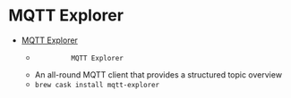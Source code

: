 # MQTT Explorer
- [MQTT Explorer](https://mqtt-explorer.com/)
  -              MQTT Explorer          
  - An all-round MQTT client that provides a structured topic overview
  - `brew cask install mqtt-explorer`
